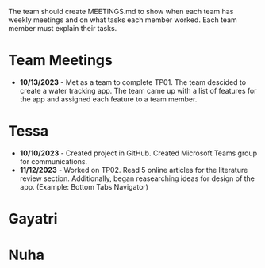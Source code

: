 The team should create MEETINGS.md to show when each team has weekly meetings and on what tasks each member worked. Each team member must explain their tasks. 

# Team Meetings
- **10/13/2023** - Met as a team to complete TP01. The team descided to create a water tracking app. The team came up with a list of features for the app and assigned each feature to a team member.

# Tessa
- **10/10/2023** - Created project in GitHub. Created Microsoft Teams group for communications.
- **11/12/2023** - Worked on TP02. Read 5 online articles for the literature review section. Additionally, began reasearching ideas for design of the app. (Example: Bottom Tabs Navigator)

# Gayatri

# Nuha
